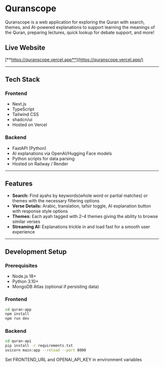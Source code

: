 # Quranscope

Quranscope is a web application for exploring the Quran with search, themes, and AI-powered explanations to support learning the meanings of the Quran, preparing lectures, quick lookup for debate support, and more!

## Live Website
[**https://quranscope.vercel.app**](https://quranscope.vercel.app/)

---

## Tech Stack

### Frontend
- Next.js
- TypeScript
- Tailwind CSS
- shadcn/ui
- Hosted on Vercel

### Backend
- FastAPI (Python)
- AI explanations via OpenAI/Hugging Face models
- Python scripts for data parsing
- Hosted on Railway / Render

---

## Features
-  **Search:** Find ayahs by keywords(whole word or partial matches) or themes with the necessary filtering options
-  **Verse Details:** Arabic, translation, tafsir toggle, AI explanation button with response style options
-  **Themes:** Each ayah tagged with 2–4 themes giving the ability to browse similar verses
-  **Streaming AI:** Explanations trickle in and load fast for a smooth user experience  

---

## Development Setup

### Prerequisites
- Node.js 18+
- Python 3.10+
- MongoDB Atlas (optional if persisting data)

### Frontend
```bash
cd quran-app
npm install
npm run dev
```

### Backend
```bash
cd quran-api
pip install -r requirements.txt
uvicorn main:app --reload --port 8000
```

Set FRONTEND_URL and OPENAI_API_KEY in environment variables
